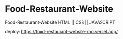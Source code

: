 # Food-Restaurant-Website
Food-Restaurant-Website  HTML || CSS || JAVASCRIPT

deploy: https://food-restaurant-website-rho.vercel.app/

<img src="">
